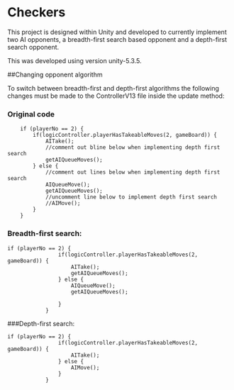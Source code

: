 # Checkers

This project is designed within Unity and developed to currently implement two AI opponents, a breadth-first search based opponent and a depth-first search opponent.

This was developed using version unity-5.3.5.

##Changing opponent algorithm

To switch between breadth-first and depth-first algorithms the following changes must be made to the ControllerV13 file inside the update method:

### Original code

``` 
	if (playerNo == 2) {
		if(logicController.playerHasTakeableMoves(2, gameBoard)) {
			AITake();
			//comment out bline below when implementing depth first search
			getAIQueueMoves();
		} else {
			//comment out lines below when implementing depth first search
			AIQueueMove();
			getAIQueueMoves();
			//uncomment line below to implement depth first search
			//AIMove();
		}
	} 
```

### Breadth-first search:

``` 
if (playerNo == 2) {
				if(logicController.playerHasTakeableMoves(2, gameBoard)) {
					AITake();
					getAIQueueMoves();
				} else {
					AIQueueMove();
					getAIQueueMoves();

				}
			} 
```

###Depth-first search:

``` 
if (playerNo == 2) {
				if(logicController.playerHasTakeableMoves(2, gameBoard)) {
					AITake();
				} else {
					AIMove();
				}
			}



``` 
